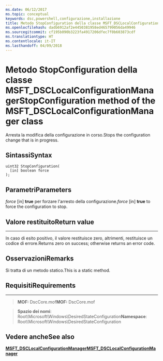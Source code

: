 ```yaml
---
ms.date: 06/12/2017
ms.topic: conceptual
keywords: dsc,powershell,configurazione,installazione
title: Metodo StopConfiguration della classe MSFT_DSCLocalConfigurationManager
ms.openlocfilehash: dadb6912af2e4450381958ed465799056da49946
ms.sourcegitcommit: cf195b090b3223fa4917206dfec7f0b603873cdf
ms.translationtype: HT
ms.contentlocale: it-IT
ms.lasthandoff: 04/09/2018
---
```

# <a name="stopconfiguration-method-of-the-msftdsclocalconfigurationmanager-class"></a><span data-ttu-id="ca621-103">Metodo StopConfiguration della classe MSFT_DSCLocalConfigurationManager</span><span class="sxs-lookup"><span data-stu-id="ca621-103">StopConfiguration method of the MSFT_DSCLocalConfigurationManager class</span></span>

<span data-ttu-id="ca621-104">Arresta la modifica della configurazione in corso.</span><span class="sxs-lookup"><span data-stu-id="ca621-104">Stops the configuration change that is in progress.</span></span>

<a name="syntax"></a><span data-ttu-id="ca621-105">Sintassi</span><span class="sxs-lookup"><span data-stu-id="ca621-105">Syntax</span></span>
------

```mof
uint32 StopConfiguration(
  [in] boolean force
);
```

<a name="parameters"></a><span data-ttu-id="ca621-106">Parametri</span><span class="sxs-lookup"><span data-stu-id="ca621-106">Parameters</span></span>
----------

<span data-ttu-id="ca621-107">*force* \[in\] **true** per forzare l'arresto della configurazione.</span><span class="sxs-lookup"><span data-stu-id="ca621-107">*force* \[in\] **true** to force the configuration to stop.</span></span>

## <a name="return-value"></a><span data-ttu-id="ca621-108">Valore restituito</span><span class="sxs-lookup"><span data-stu-id="ca621-108">Return value</span></span>
------------

<span data-ttu-id="ca621-109">In caso di esito positivo, il valore restituisce zero, altrimenti, restituisce un codice di errore.</span><span class="sxs-lookup"><span data-stu-id="ca621-109">Returns zero on success; otherwise returns an error code.</span></span>

## <a name="remarks"></a><span data-ttu-id="ca621-110">Osservazioni</span><span class="sxs-lookup"><span data-stu-id="ca621-110">Remarks</span></span>

<span data-ttu-id="ca621-111">Si tratta di un metodo statico.</span><span class="sxs-lookup"><span data-stu-id="ca621-111">This is a static method.</span></span>

## <a name="requirements"></a><span data-ttu-id="ca621-112">Requisiti</span><span class="sxs-lookup"><span data-stu-id="ca621-112">Requirements</span></span>
------------
><span data-ttu-id="ca621-113">**MOF:** DscCore.mof</span><span class="sxs-lookup"><span data-stu-id="ca621-113">**MOF:** DscCore.mof</span></span>

><span data-ttu-id="ca621-114">**Spazio dei nomi**: Root\Microsoft\Windows\DesiredStateConfiguration</span><span class="sxs-lookup"><span data-stu-id="ca621-114">**Namespace**: Root\Microsoft\Windows\DesiredStateConfiguration</span></span>


## <a name="see-also"></a><span data-ttu-id="ca621-115">Vedere anche</span><span class="sxs-lookup"><span data-stu-id="ca621-115">See also</span></span>


[<span data-ttu-id="ca621-116">**MSFT_DSCLocalConfigurationManager**</span><span class="sxs-lookup"><span data-stu-id="ca621-116">**MSFT_DSCLocalConfigurationManager**</span></span>](msft-dsclocalconfigurationmanager.md)